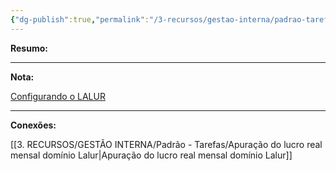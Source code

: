 ```yaml
---
{"dg-publish":true,"permalink":"/3-recursos/gestao-interna/padrao-tarefas/apuracao-do-lucro-real-trimestral-dominio-lalur/","dgPassFrontmatter":true,"created":"2025-07-01T11:50:09.945-03:00","updated":"2025-07-29T21:00:27.374-03:00"}
---
```


**Resumo:** 


---

**Nota:**

[Configurando o LALUR](https://www.youtube.com/watch?v=9Ye4FCAtoZE)

---

**Conexões:**

[[3. RECURSOS/GESTÃO INTERNA/Padrão - Tarefas/Apuração do lucro real mensal domínio Lalur\|Apuração do lucro real mensal domínio Lalur]]